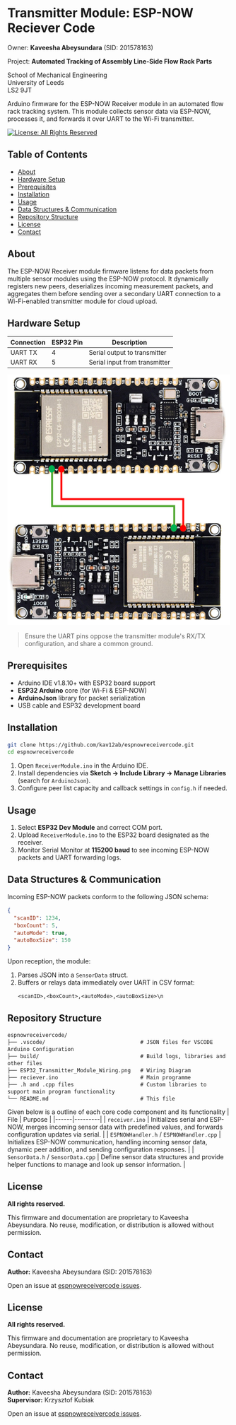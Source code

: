 # Transmitter Module: ESP-NOW Reciever Code  


Owner: **Kaveesha Abeysundara** (SID: 201578163)    

Project: **Automated Tracking of Assembly Line-Side Flow Rack Parts**   

School of Mechanical Engineering   
University of Leeds  
LS2 9JT

Arduino firmware for the ESP-NOW Receiver module in an automated flow rack tracking system. This module collects sensor data via ESP-NOW, processes it, and forwards it over UART to the Wi-Fi transmitter.  

[![License: All Rights Reserved](https://img.shields.io/badge/License-All%20Rights%20Reserved-red.svg)](LICENSE.md) <!-- Optional: You can create a LICENSE.md file -->


## Table of Contents

- [About](#about)
- [Hardware Setup](#hardware-setup)
- [Prerequisites](#prerequisites)
- [Installation](#installation)
- [Usage](#usage)
- [Data Structures & Communication](#data-structures--communication)
- [Repository Structure](#repository-structure)
- [License](#license)
- [Contact](#contact)

## About

The ESP-NOW Receiver module firmware listens for data packets from multiple sensor modules using the ESP-NOW protocol. It dynamically registers new peers, deserializes incoming measurement packets, and aggregates them before sending over a secondary UART connection to a Wi-Fi-enabled transmitter module for cloud upload.

## Hardware Setup

| Connection       | ESP32 Pin | Description                    |
|------------------|-----------|--------------------------------|
| UART TX          | 4         | Serial output to transmitter   |
| UART RX          | 5         | Serial input from transmitter  |

![ESP32-C6 and VL53L1X Wiring Diagram](ESP32_Transmitter_Module_Wiring.png)  

> Ensure the UART pins oppose the transmitter module's RX/TX configuration, and share a common ground.

## Prerequisites

- Arduino IDE v1.8.10+ with ESP32 board support
- **ESP32 Arduino** core (for Wi-Fi & ESP-NOW)
- **ArduinoJson** library for packet serialization
- USB cable and ESP32 development board

## Installation

```bash
git clone https://github.com/kav12ab/espnowreceivercode.git
cd espnowreceivercode
```

1. Open `ReceiverModule.ino` in the Arduino IDE.
2. Install dependencies via **Sketch → Include Library → Manage Libraries** (search for `ArduinoJson`).
3. Configure peer list capacity and callback settings in `config.h` if needed.

## Usage

1. Select **ESP32 Dev Module** and correct COM port.
2. Upload `ReceiverModule.ino` to the ESP32 board designated as the receiver.
3. Monitor Serial Monitor at **115200 baud** to see incoming ESP-NOW packets and UART forwarding logs.

## Data Structures & Communication

Incoming ESP-NOW packets conform to the following JSON schema:
```json
{
  "scanID": 1234,
  "boxCount": 5,
  "autoMode": true,
  "autoBoxSize": 150
}
```
Upon reception, the module:
1. Parses JSON into a `SensorData` struct.
2. Buffers or relays data immediately over UART in CSV format:
   ```
   <scanID>,<boxCount>,<autoMode>,<autoBoxSize>\n
   ```

## Repository Structure

```plaintext
espnowreceivercode/
├── .vscode/                              # JSON files for VSCODE Arduino Configuration
├── build/                                # Build logs, libraries and other files
├── ESP32_Transmitter_Module_Wiring.png   # Wiring Diagram
├── reciever.ino                          # Main programme
├── .h and .cpp files                     # Custom libraries to support main program functionality
└── README.md                             # This file
```
Given below is a outline of each core code component and its functionality
| File | Purpose |
|------|---------|
| `receiver.ino` | Initializes serial and ESP-NOW, merges incoming sensor data with predefined values, and forwards configuration updates via serial. |
| `ESPNOWHandler.h` / `ESPNOWHandler.cpp` | Initializes ESP-NOW communication, handling incoming sensor data, dynamic peer addition, and sending configuration responses. |
| `SensorData.h` / `SensorData.cpp` | Define sensor data structures and provide helper functions to manage and look up sensor information. |

## License

**All rights reserved.**

This firmware and documentation are proprietary to Kaveesha Abeysundara. No reuse, modification, or distribution is allowed without permission.

## Contact

**Author:** Kaveesha Abeysundara (SID: 201578163)  

Open an issue at [espnowreceivercode issues](https://github.com/kav12ab/espnowreceivercode/issues).








## License

**All rights reserved.**

This firmware and documentation are proprietary to Kaveesha Abeysundara. No reuse, modification, or distribution is allowed without permission.

## Contact

**Author:** Kaveesha Abeysundara (SID: 201578163)  
**Supervisor:** Krzysztof Kubiak  

Open an issue at [espnowreceivercode issues](https://github.com/kav12ab/espnowreceivercode/issues).




